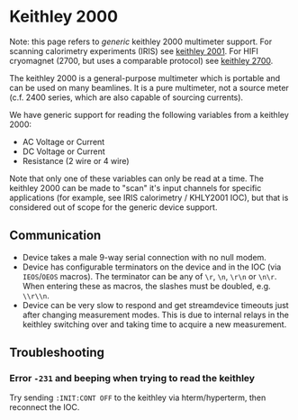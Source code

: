 # Keithley 2000

Note: this page refers to *generic* keithley 2000 multimeter support. For scanning calorimetry experiments (IRIS) see [keithley 2001](https://github.com/ISISComputingGroup/ibex_developers_manual/wiki/Keithley-2001). For HIFI cryomagnet (2700, but uses a comparable protocol) see [keithley 2700](https://github.com/ISISComputingGroup/ibex_developers_manual/wiki/Keithley-2700).

The keithley 2000 is a general-purpose multimeter which is portable and can be used on many beamlines. It is a pure multimeter, not a source meter (c.f. 2400 series, which are also capable of sourcing currents).

We have generic support for reading the following variables from a keithley 2000:
- AC Voltage or Current
- DC Voltage or Current
- Resistance (2 wire or 4 wire)

Note that only one of these variables can only be read at a time. The keithley 2000 can be made to "scan" it's input channels for specific applications (for example, see IRIS calorimetry / KHLY2001 IOC), but that is considered out of scope for the generic device support.

## Communication

- Device takes a male 9-way serial connection with no null modem.
- Device has configurable terminators on the device and in the IOC (via `IEOS`/`OEOS` macros). The terminator can be any of `\r`, `\n`, `\r\n` or `\n\r`. When entering these as macros, the slashes must be doubled, e.g. `\\r\\n`.
- Device can be very slow to respond and get streamdevice timeouts just after changing measurement modes. This is due to internal relays in the keithley switching over and taking time to acquire a new measurement.


## Troubleshooting

### Error `-231` and beeping when trying to read the keithley

Try sending `:INIT:CONT OFF` to the keithley via hterm/hyperterm, then reconnect the IOC.